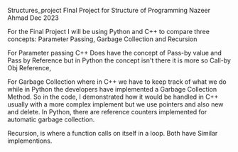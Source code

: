 Structures_project
FInal Project for Structure of Programming
Nazeer Ahmad Dec 2023

For the Final Project I will be using Python and C++ to compare three concepts: Parameter Passing, Garbage Collection and Recursion

For Parameter passing C++ Does have the concept of Pass-by value and Pass by Reference but in Python the concept isn't there it is more so Call-by Obj Reference, 

For Garbage Collection where in C++ we have to keep track of what we do while in Python the developers have implemented a Garbage Collection Method. So in the code, I demonstrated how it would be handled in C++ usually with a more complex implement but we use pointers and also new and delete. In Python, there are reference counters implemented for automatic garbage collection.


Recursion, is where a function calls on itself in a loop. Both have Similar implementions.

 



